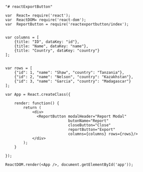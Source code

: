 <pre>
<code class="language-javascript">"# reactExportButton" 

var  React= require('react');
var  ReactDOM= require('react-dom');
var  ReportButton = require('reactexportbutton/index');


var columns = [
    {title: "ID", dataKey: "id"},
    {title: "Name", dataKey: "name"}, 
    {title: "Country", dataKey: "country"}
];


var rows = [
    {"id": 1, "name": "Shaw", "country": "Tanzania"},
    {"id": 2, "name": "Nelson", "country": "Kazakhstan"},
    {"id": 3, "name": "Garcia", "country": "Madagascar"}
];

var App = React.createClass({

    render: function() {
        return (
            &lt;div&gt;
              &lt;ReportButton modalHeader="Report Modal" 
                            butonName="Report" 
                            closeButton="Close" 
                            reportButton="Export" 
                            columns={columns} rows={rows}/&gt;
            &lt;/div&gt;
        );
    }

});

ReactDOM.render(&lt;App /&gt;, document.getElementById('app'));

</code></pre>

<p>&nbsp;</p>
